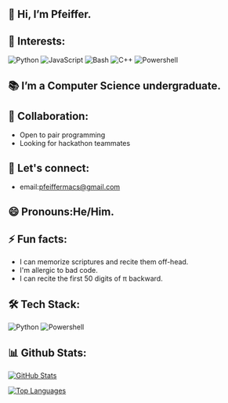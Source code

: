 ## 👋 Hi, I’m Pfeiffer.
## 👀 Interests:
![Python](https://img.shields.io/badge/Python-?style=flat&logo=python&logoColor=white)
![JavaScript](https://img.shields.io/badge/JavaScript-?style=flat&logo=javascript&logoColor=white)
![Bash](https://img.shields.io/badge/Bash-?style=flat&logo=bash&logoColor=white)
![C++](https://img.shields.io/badge/C++-?style=flat&logo=c++&logoColor=white)
![Powershell](https://img.shields.io/badge/Powershell-?style=flat&logo=powershell&logoColor=white)
## 📚 I’m a Computer Science undergraduate.
## 🦾 Collaboration:
- Open to pair programming
- Looking for hackathon teammates
## 🔗 Let's connect:
- email:pfeiffermacs@gmail.com
## 😄 Pronouns:He/Him.
## ⚡ Fun facts:
- I can memorize scriptures and recite them off-head.
- I'm allergic to bad code.
- I can recite the first 50 digits of π backward.

## 🛠️ Tech Stack:
![Python](https://img.shields.io/badge/Python-3776AB?style=flat&logo=python&logoColor=white)
![Powershell](https://img.shields.io/badge/Powershell-F7DF1E?style=flat&logo=powershell&logoColor=black)

## 📊 Github Stats:
[![GitHub Stats](https://github-readme-stats.vercel.app/api?username=pfeiifer&show_icons=true&theme=radical)](https://github.com/pfeiifer)

[![Top Languages](https://github-readme-stats.vercel.app/api/top-langs/?username=pfeiifer&layout=compact&theme=merko)](https://github.com/pfeiifer)

<!---
pfeiffer/pfeiffer is a ✨ special ✨ repository because its `README.md` (this file) appears on your GitHub profile.
You can click the Preview link to take a look at your changes.
--->
